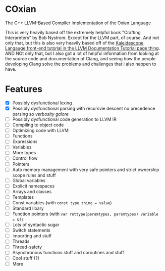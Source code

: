 # COxian
The C++ LLVM-Based Compiler Implementation of the Oxian Language

This is very heavily based off the extremely helpful book "Crafting Interpreters" by Bob Nystrom. Except for the LLVM part, of course.
And not only that, but this is also very heavily based off of the [Kaleidescope Langauge front-end tutorial in the LLVM Documentation Tutorial page thing](https://llvm.org/docs/tutorial/MyFirstLanguageFrontend/index.html).
AND NOt only that, but I also got a lot of helpful information from looking at the source code and documentation of Clang, and seeing how the people developing Clang solve the problems and challenges that I also happen to have.

# Features

- [x] Possibly dysfunctional lexing
- [x] Possibly dysfunctional parsing with recursvie descent no precedence parsing so *verbosity galore*
- [ ] Possibly dysfunctional code generation to LLVM IR
- [ ] Compiling to object code
- [ ] Optimizing code with LLVM
- [ ] Functions
- [ ] Expressions
- [ ] Variables
- [ ] More types
- [ ] Control flow
- [ ] Pointers
- [ ] Auto memory management with very safe pointers and strict ownership scope rules and stuff
- [ ] Global variables
- [ ] Explicit namespaces
- [ ] Arrays and classes
- [ ] Templates
- [ ] Const variables (with `const type thing = value`)
- [ ] Standard libary
- [ ] Function pointers (with `var rettype(paramtypes, paramtypes) variable = &f`)
- [ ] Lots of syntactic sugar
- [ ] Switch statements
- [ ] Importing and stuff
- [ ] Threads
- [ ] Thread-safety
- [ ] Asynchronous functions stuff and coroutines and stuff
- [ ] Cool stuff (?)
- [ ] More

